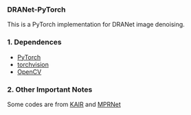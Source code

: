 ### DRANet-PyTorch

This is a PyTorch implementation for DRANet image denoising.

### 1. Dependences
* [PyTorch](http://pytorch.org/)
* [torchvision](https://github.com/pytorch/vision)
* [OpenCV](https://pypi.org/project/opencv-python/)

### 2. Other Important Notes

Some codes are from [KAIR](https://github.com/cszn/KAIR) and [MPRNet](https://github.com/swz30/MPRNet)

